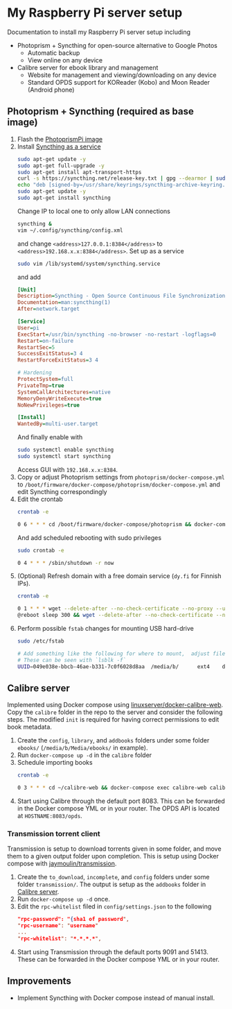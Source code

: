 # My Raspberry Pi server setup

Documentation to install my Raspberry Pi server setup including
* Photoprism + Syncthing for open-source alternative to Google Photos
  * Automatic backup
  * View online on any device
* Calibre server for ebook library and management
  * Website for management and viewing/downloading on any device
  * Standard OPDS support for KOReader (Kobo) and Moon Reader (Android phone)

## Photoprism + Syncthing (required as base image)

1. Flash the [PhotoprismPi image](https://docs.photoprism.app/getting-started/raspberry-pi/microsd-image/)
2. Install [Syncthing as a service](https://pimylifeup.com/raspberry-pi-syncthing/)
    ```bash
    sudo apt-get update -y
    sudo apt-get full-upgrade -y
    sudo apt-get install apt-transport-https
    curl -s https://syncthing.net/release-key.txt | gpg --dearmor | sudo tee /usr/share/keyrings/syncthing-archive-keyring.gpg >/dev/null
    echo "deb [signed-by=/usr/share/keyrings/syncthing-archive-keyring.gpg] https://apt.syncthing.net/ syncthing stable" | sudo tee /etc/apt/sources.list.d/syncthing.list
    sudo apt-get update -y
    sudo apt-get install syncthing
    ```
    Change IP to local one to only allow LAN connections
    ```bash
    syncthing &
    vim ~/.config/syncthing/config.xml
    ```
    and change `<address>127.0.0.1:8384</address>` to `<address>192.168.x.x:8384</address>`.
    Set up as a service
    ```bash
    sudo vim /lib/systemd/system/syncthing.service
    ```
    and add
    ```ini
    [Unit]
    Description=Syncthing - Open Source Continuous File Synchronization
    Documentation=man:syncthing(1)
    After=network.target
    
    [Service]
    User=pi
    ExecStart=/usr/bin/syncthing -no-browser -no-restart -logflags=0
    Restart=on-failure
    RestartSec=5
    SuccessExitStatus=3 4
    RestartForceExitStatus=3 4
    
    # Hardening
    ProtectSystem=full
    PrivateTmp=true
    SystemCallArchitectures=native
    MemoryDenyWriteExecute=true
    NoNewPrivileges=true
    
    [Install]
    WantedBy=multi-user.target
    ```
    And finally enable with
    ```bash
    sudo systemctl enable syncthing
    sudo systemctl start syncthing
    ```
    Access GUI with `192.168.x.x:8384`.
3. Copy or adjust Photoprism settings from `photoprism/docker-compose.yml` to `/boot/firmware/docker-compose/photoprism/docker-compose.yml` and edit Syncthing correspondingly
4. Edit the crontab
    ```bash
    crontab -e

    0 6 * * * cd /boot/firmware/docker-compose/photoprism && docker-compose exec photoprism photoprism index
    ```
    And add scheduled rebooting with sudo privileges
    ```bash
    sudo crontab -e

    0 4 * * * /sbin/shutdown -r now
    ```
5. (Optional) Refresh domain with a free domain service (`dy.fi` for Finnish IPs).
    ```bash
    crontab -e

    0 1 * * * wget --delete-after --no-check-certificate --no-proxy --user=EMAIL --password=PASSWORD https://www.dy.fi/nic/update?hostname=DOMAIN.dy.fi
    @reboot sleep 300 && wget --delete-after --no-check-certificate --no-proxy --user=EMAIL --password=PASSWORD https://www.dy.fi/nic/update?hostname=DOMAIN.dy.fi
    ```
6. Perform possible `fstab` changes for mounting USB hard-drive
    ```bash
    sudo /etc/fstab

    # Add something like the following for where to mount,  adjust file system (ext4 here) and UUID
    # These can be seen with `lsblk -f`
    UUID=049e038e-bbcb-46ae-b331-7c0f6028d8aa  /media/b/      ext4    defaults,nofail,errors=remount-ro 0       1
    ```


## Calibre server

Implemented using Docker compose using [linuxserver/docker-calibre-web](https://github.com/linuxserver/docker-calibre-web).
Copy the `calibre` folder in the repo to the server and consider the following steps.
The modified `init` is required for having correct permissions to edit book metadata.

1. Create the `config`, `library`, and `addbooks` folders under some folder `ebooks/` (`/media/b/Media/ebooks/` in example).
2. Run `docker-compose up -d` in the `calibre` folder
3. Schedule importing books
    ```bash
    crontab -e

    0 3 * * * cd ~/calibre-web && docker-compose exec calibre-web calibredb add -r "/addbooks" --library-path="/books" && rm -rf /media/b/Media/ebooks/addbooks/*
    ```
4. Start using Calibre through the default port 8083. This can be forwarded in the Docker compose YML or in your router.
    The OPDS API is located at `HOSTNAME:8083/opds`.

### Transmission torrent client

Transmission is setup to download torrents given in some folder, and move them to a given output folder upon completion.
This is setup using Docker compose with [jaymoulin/transmission](https://hub.docker.com/r/jaymoulin/transmission/).

1. Create the `to_download`, `incomplete`, and `config` folders under some folder `transmission/`. The output is setup as the `addbooks` folder in [Calibre server](#calibre-server).
2. Run `docker-compose up -d` once.
3. Edit the `rpc-whitelist` filed in `config/settings.json` to the following
    ```json
    "rpc-password": "{sha1 of password",
    "rpc-username": "username"
    ...
    "rpc-whitelist": "*.*.*.*",
    ```
4. Start using Transmission through the default ports 9091 and 51413. These can be forwarded in the Docker compose YML or in your router.


## Improvements
* Implement Syncthing with Docker compose instead of manual install.